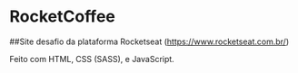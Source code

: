 # RocketCoffee

##Site desafio da plataforma Rocketseat (https://www.rocketseat.com.br/)

Feito com HTML, CSS (SASS), e JavaScript.

